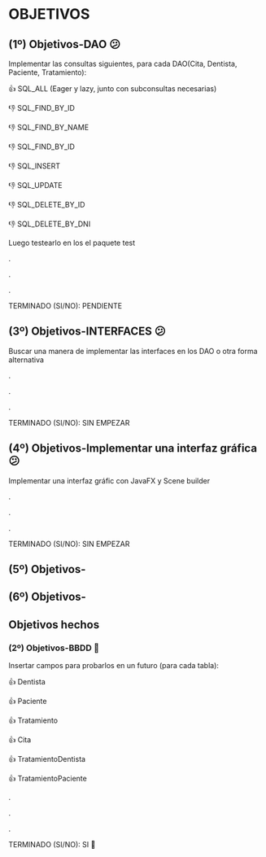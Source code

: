 # OBJETIVOS

## (1º) Objetivos-DAO 😕

Implementar las consultas siguientes, para cada DAO(Cita, Dentista, Paciente, Tratamiento):

👍   SQL_ALL (Eager y lazy, junto con subconsultas necesarias)

👎 SQL_FIND_BY_ID

👎 SQL_FIND_BY_NAME

👎 SQL_FIND_BY_ID

👎 SQL_INSERT

👎 SQL_UPDATE

👎 SQL_DELETE_BY_ID

👎 SQL_DELETE_BY_DNI

Luego testearlo en los el paquete test

.

.

.

TERMINADO (SI/NO): PENDIENTE

## (3º) Objetivos-INTERFACES 😕

Buscar una manera de implementar las interfaces en los DAO o otra forma alternativa

.

.

.

TERMINADO (SI/NO): SIN EMPEZAR

## (4º) Objetivos-Implementar una interfaz gráfica 😕

Implementar una interfaz gráfic con JavaFX y Scene builder

.

.

.

TERMINADO (SI/NO): SIN EMPEZAR

## (5º) Objetivos-

## (6º) Objetivos-

## Objetivos hechos

### (2º) Objetivos-BBDD 🎉️

Insertar campos para probarlos en un futuro (para cada tabla):

👍 Dentista

👍 Paciente

👍 Tratamiento

👍  Cita

👍  TratamientoDentista

👍  TratamientoPaciente

.

.

.

TERMINADO (SI/NO): SI 🎉️
